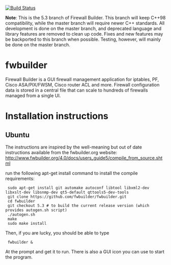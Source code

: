 [![Build Status](https://travis-ci.org/fwbuilder/fwbuilder.svg?branch=master)](https://travis-ci.org/fwbuilder/fwbuilder)

**Note**: This is the 5.3 branch of Firewall Builder. This branch will keep C++98 compatibility, while the master branch will require newer C++ standards. All development is done on the master branch, and deprecated language and library features are removed to clean up code. Fixes and new features may be backported to this branch when possible. Testing, however, will mainly be done on the master branch.

fwbuilder
=========

Firewall Builder is a GUI firewall management application for iptables, PF, Cisco ASA/PIX/FWSM, Cisco router ACL and more. Firewall configuration data is stored in a central file that can scale to hundreds of firewalls managed from a single UI.


Installation instructions
=========================


Ubuntu
---------

The instructions are inspired by the well-meaning but out of date instructions available from the fwbuilder.org website: http://www.fwbuilder.org/4.0/docs/users_guide5/compile_from_source.shtml

run the following apt-get install command to install the compile requirements:

```
 sudo apt-get install git automake autoconf libtool libxml2-dev libxslt-dev libsnmp-dev qt5-default qttools5-dev-tools
 git clone https://github.com/fwbuilder/fwbuilder.git
 cd fwbuilder
 git checkout 5.3 # to build the current release version (which provides autogen.sh script)
 ./autogen.sh
 make
 sudo make install
```
Then, if you are lucky, you should be able to type
```
 fwbuilder &
```
At the prompt and get it to run. There is also a GUI icon you can use to start the program. 


